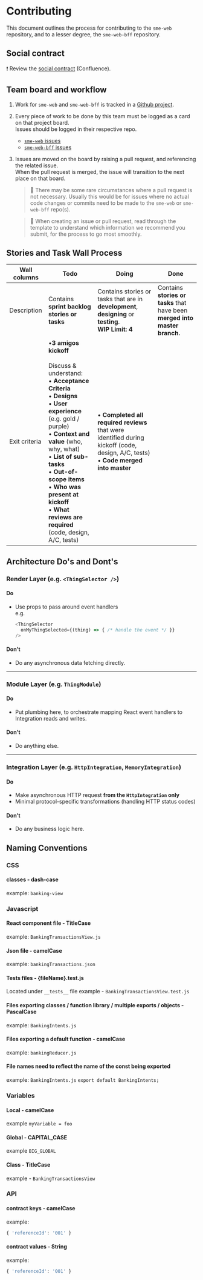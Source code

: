 # Contributing

This document outlines the process for contributing to the `sme-web` repository, and to a lesser degree, the `sme-web-bff` repository.

## Social contract
:heavy_exclamation_mark: Review the [social contract](https://myobconfluence.atlassian.net/wiki/x/7Im5Lw) (Confluence).

## Team board and workflow
1. Work for `sme-web` and `sme-web-bff` is tracked in a [Github project](https://github.com/MYOB-Technology/sme-web/projects/1).

1. Every piece of work to be done by this team must be logged as a card on that project board.<br/>
   Issues should be logged in their respective repo.
    - [`sme-web` issues](https://github.com/MYOB-Technology/sme-web/issues)
    - [`sme-web-bff` issues](https://github.com/MYOB-Technology/sme-web-bff/issues)

1. Issues are moved on the board by raising a pull request, and referencing the related issue.<br/>
   When the pull request is merged, the issue will transition to the next place on that board.<br/>
   > :thought_balloon: There may be some rare circumstances where a pull request is not necessary. Usually this would be for issues where no actual code changes or commits need to be made to the `sme-web` or `sme-web-bff` repo(s).

   > :page_facing_up: When creating an issue or pull request, read through the template to understand which information we recommend you submit, for the process to go most smoothly.

## Stories and Task Wall Process
Wall columns | Todo | Doing | Done
------------ | ---- | ----- | ----
Description	| Contains **sprint backlog stories or tasks** | Contains stories or tasks that are in **development**, **designing** or **testing**.<br/>**WIP Limit: 4**  | Contains **stories or tasks** that have been **merged into master branch.**
Exit criteria | •**3 amigos kickoff**<br/><br/> Discuss &amp; understand:<br/> • **Acceptance Criteria**<br/> • **Designs**<br/> • **User experience** (e.g. gold / purple)<br/> • **Context and value** (who, why, what)<br/> • **List of sub-tasks**<br/> • **Out-of-scope items**<br/> • **Who was present at kickoff**<br/> • **What reviews are required** (code, design, A/C, tests) | • **Completed all required reviews** that were identified during kickoff (code, design, A/C, tests)<br/> • **Code merged into master**

## Architecture Do's and Dont's
### Render Layer (e.g. `<ThingSelector />`)
#### Do
  - Use props to pass around event handlers<br/>e.g.
    ```javascript
    <ThingSelector
      onMyThingSelected={(thing) => { /* handle the event */ }}
    />
    ```

#### Don't
  - Do any asynchronous data fetching directly.

----

### Module Layer (e.g. `ThingModule`)
#### Do
  - Put plumbing here, to orchestrate mapping React event handlers to Integration reads and writes.

#### Don't
  - Do anything else.

----

### Integration Layer (e.g. `HttpIntegration`, `MemoryIntegration`)
#### Do
  - Make asynchronous HTTP request **from the `HttpIntegration` only**
  - Minimal protocol-specific transformations (handling HTTP status codes)

#### Don't
  - Do any business logic here.

## Naming Conventions
### CSS
#### classes - dash-case
example: `banking-view`
### Javascript
#### React component file - TitleCase
example: `BankingTransactionsView.js`
#### Json file - camelCase
example: `bankingTransactions.json`
#### Tests files - {fileName}.test.js
Located under `__tests__` file
example - `BankingTransactionsView.test.js`

#### Files exporting classes / function library / multiple exports / objects - PascalCase
example: `BankingIntents.js`
#### Files exporting a default function - camelCase
example: `bankingReducer.js`
#### File names need to reflect the name of the const being exported
example: `BankingIntents.js` `export default BankingIntents;`

### Variables
#### Local - camelCase
example `myVariable = foo`
#### Global - CAPITAL_CASE
example `BIG_GLOBAL`
#### Class - TitleCase
example - `BankingTransactionsView`
### API
#### contract keys - camelCase
example:
```javascript
{ 'referenceId': '001' }
```
#### contract values - String
example:
```javascript
{ 'referenceId': '001' }
```
